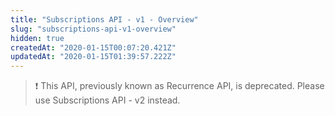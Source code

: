 ```yaml
---
title: "Subscriptions API - v1 - Overview"
slug: "subscriptions-api-v1-overview"
hidden: true
createdAt: "2020-01-15T00:07:20.421Z"
updatedAt: "2020-01-15T01:39:57.222Z"
---
```

>❗ This API, previously known as Recurrence API, is deprecated. Please use Subscriptions API - v2 instead.
